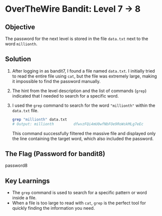 # OverTheWire Bandit: Level 7 -> 8

## Objective
The password for the next level is stored in the file `data.txt` next to the word `millionth`.

## Solution
1.  After logging in as bandit7, I found a file named `data.txt`. I initially tried to read the entire file using `cat`, but the file was extremely large, making it impossible to find the password manually.

2.  The hint from the level description and the list of commands (`grep`) indicated that I needed to search for a specific word.

3.  I used the `grep` command to search for the word `"millionth"` within the `data.txt` file.

    ```bash
    grep "millionth" data.txt
    # Output: millionth         dfwvzFQi4mU0wfNbFOe9RoWskMLg7eEc
    ```
    This command successfully filtered the massive file and displayed only the line containing the target word, which also included the password.

## The Flag (Password for bandit8)
password8

## Key Learnings
-   The `grep` command is used to search for a specific pattern or word inside a file.
-   When a file is too large to read with `cat`, `grep` is the perfect tool for quickly finding the information you need.
